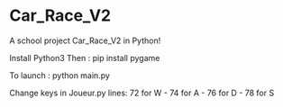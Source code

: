 # Car_Race_V2
A school project Car_Race_V2 in Python!

Install Python3
Then :
pip install pygame

To launch : 
python main.py


Change keys in Joueur.py lines: 72 for W - 74 for A - 76 for D - 78 for S